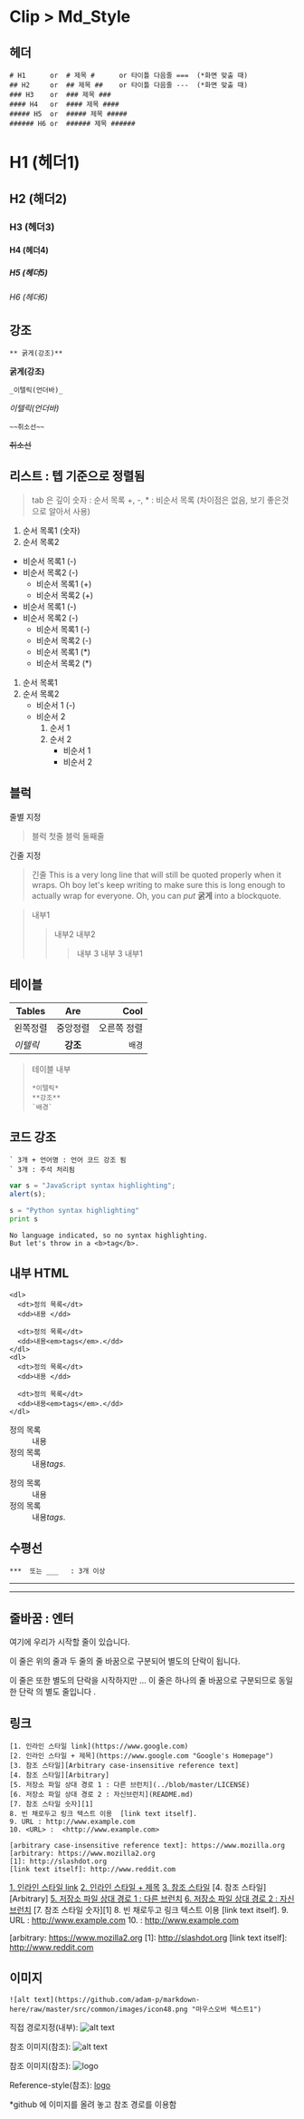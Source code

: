 # Clip > Md_Style

헤더
-----------------------------------  

```
# H1      or  # 제목 #      or 타이틀 다음줄 ===  (*화면 맞출 때)
## H2     or  ## 제목 ##    or 타이틀 다음줄 ---  (*화면 맞출 때)
### H3    or  ### 제목 ###
#### H4   or  #### 제목 ####
##### H5  or  ##### 제목 #####
###### H6 or  ###### 제목 ######
```  
# H1 (헤더1)
## H2 (해더2)
### H3 (헤더3)
#### H4 (헤더4)
##### H5 (헤더5)
###### H6 (헤더6)

강조
-----------------------------------

```
** 굵게(강조)**
```
**굵게(강조)**

```
_이텔릭(언더바)_
```
_이텔릭(언더바)_

```
~~취소선~~
```
~~취소선~~

리스트 : 텝 기준으로 정렬됨
-----------------------------------

> tab 은 깊이
> 숫자 : 순서 목록
> +, -, * : 비순서 목록  (차이점은 없음, 보기 좋은것으로 알아서 사용)

1. 순서 목록1 (숫자)
2. 순서 목록2 
- 비순서 목록1 (-)
- 비순서 목록2 (-)
    + 비순서 목록1 (+)
    + 비순서 목록2 (+)
- 비순서 목록1  (-)
- 비순서 목록2 (-)
    - 비순서 목록1 (-)
    - 비순서 목록2 (-)
    * 비순서 목록1 (*)
    * 비순서 목록2 (*)
1. 순서 목록1
2. 순서 목록2
    - 비순서 1 (-)
    - 비순서 2
        1. 순서 1
        2. 순서 2
            + 비순서 1
            + 비순서 2

블럭
-----------------------------------
줄별 지정
> 블럭 첫줄
> 블럭 둘째줄

긴줄 지정
> 긴줄 This is a very long line that will still be quoted properly when 
it wraps. Oh boy let's keep writing to make sure this is long enough 
to actually wrap for everyone. Oh, you can *put* **굵게** into a blockquote. 

> 내부1
>> 내부2
>> 내부2
>>> 내부 3
>>> 내부 3
> 내부1

테이블
-----------------------------------

| Tables        | Are           | Cool  |
| ------------- |:-------------:| -----:|
| 왼쪽정렬          | 중앙정렬      | 오른쪽 정렬 |
| *이텔릭*         | **강조**     |   `배경` |

> 테이블 내부
> ```
> *이텔릭*   
> **강조** 
> `배경`
> ```

코드 강조
-----------------------------------

```
` 3개 + 언어명 : 언어 코드 강조 됨 
` 3개 : 주석 처리됨
```

```javascript
var s = "JavaScript syntax highlighting";
alert(s);
```

```python
s = "Python syntax highlighting"
print s
```
 
```
No language indicated, so no syntax highlighting. 
But let's throw in a <b>tag</b>.
```


내부 HTML
-----------------------------------

```
<dl>
  <dt>정의 목록</dt>
  <dd>내용 </dd>

  <dt>정의 목록</dt>
  <dd>내용<em>tags</em>.</dd>
</dl>
<dl>
  <dt>정의 목록</dt>
  <dd>내용 </dd>

  <dt>정의 목록</dt>
  <dd>내용<em>tags</em>.</dd>
</dl>
```
<dl>
  <dt>정의 목록</dt>
  <dd>내용 </dd>

  <dt>정의 목록</dt>
  <dd>내용<em>tags</em>.</dd>
</dl>
<dl>
  <dt>정의 목록</dt>
  <dd>내용 </dd>

  <dt>정의 목록</dt>
  <dd>내용<em>tags</em>.</dd>
</dl>

수평선
-----------------------------------
```
***  또는 ___   : 3개 이상
```
***
___



줄바꿈 : 엔터
-----------------------------------

여기에 우리가 시작할 줄이 있습니다.

이 줄은 위의 줄과 두 줄의 줄 바꿈으로 구분되어 별도의 단락이 됩니다.

이 줄은 또한 별도의 단락을 시작하지만 ... 
이 줄은 하나의 줄 바꿈으로 구분되므로 동일한 단락 의 별도 줄입니다 .

링크
-----------------------------------
```
[1. 인라인 스타일 link](https://www.google.com)
[2. 인라인 스타일 + 제목](https://www.google.com "Google's Homepage")
[3. 참조 스타일][Arbitrary case-insensitive reference text]
[4. 참조 스타일][Arbitrary]
[5. 저장소 파일 상대 경로 1 : 다른 브런치](../blob/master/LICENSE)
[6. 저장소 파일 상대 경로 2 : 자신브런치](README.md)
[7. 참조 스타일 숫자][1]
8. 빈 채로두고 링크 텍스트 이용  [link text itself].
9. URL : http://www.example.com 
10. <URL> :  <http://www.example.com> 

[arbitrary case-insensitive reference text]: https://www.mozilla.org
[arbitrary: https://www.mozilla2.org
[1]: http://slashdot.org
[link text itself]: http://www.reddit.com
```

[1. 인라인 스타일 link](https://www.google.com)
[2. 인라인 스타일 + 제목](https://www.google.com "Google's Homepage")
[3. 참조 스타일][Arbitrary case-insensitive reference text]
[4. 참조 스타일][Arbitrary]
[5. 저장소 파일 상대 경로 1 : 다른 브런치](../blob/master/LICENSE)
[6. 저장소 파일 상대 경로 2 : 자신브런치](README.md)
[7. 참조 스타일 숫자][1]
8. 빈 채로두고 링크 텍스트 이용  [link text itself].
9. URL : http://www.example.com 
10. <URL> :  <http://www.example.com> 

[arbitrary case-insensitive reference text]: https://www.mozilla.org
[arbitrary: https://www.mozilla2.org
[1]: http://slashdot.org
[link text itself]: http://www.reddit.com

이미지
-----------------------------------
```
![alt text](https://github.com/adam-p/markdown-here/raw/master/src/common/images/icon48.png "마우스오버 텍스트1")
```
직접 경로지정(내부): 
![alt text](https://github.com/adam-p/markdown-here/raw/master/src/common/images/icon48.png "마우스오버 텍스트1")

참조 이미지(참조): 
![alt text][logo]

참조 이미지(참조): 
![logo]

Reference-style(참조): 
[logo]

[logo]: https://github.com/adam-p/markdown-here/raw/master/src/common/images/icon48.png "L마우스오버 텍스트2"

*github 에 이미지를 올려 놓고 참조 경로를 이용함
